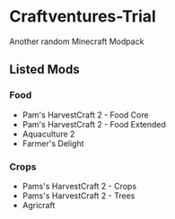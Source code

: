 # Craftventures-Trial
Another random Minecraft Modpack

## Listed Mods

### Food
- Pam's HarvestCraft 2 - Food Core
- Pam's HarvestCraft 2 - Food Extended
- Aquaculture 2
- Farmer's Delight

### Crops
- Pams's HarvestCraft 2 - Crops
- Pams's HarvestCraft 2 - Trees
- Agricraft
